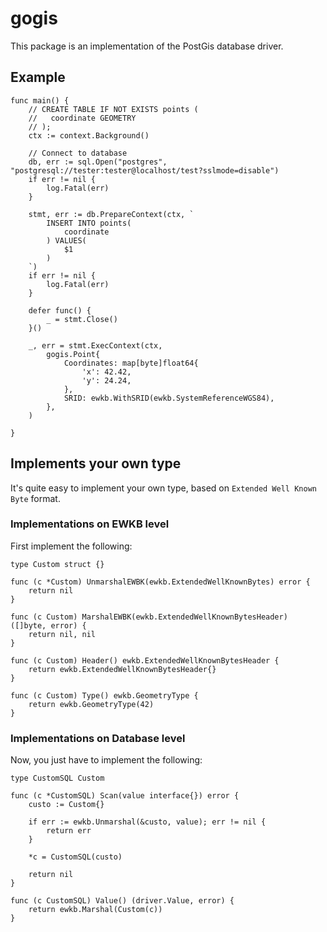 # gogis

This package is an implementation of the PostGis database driver.

## Example

```golang
func main() {
	// CREATE TABLE IF NOT EXISTS points (
    //   coordinate GEOMETRY
	// );
	ctx := context.Background()

	// Connect to database
	db, err := sql.Open("postgres", "postgresql://tester:tester@localhost/test?sslmode=disable")
	if err != nil {
		log.Fatal(err)
	}

	stmt, err := db.PrepareContext(ctx, `
		INSERT INTO points(
			coordinate
		) VALUES(
			$1
		)
	`)
	if err != nil {
		log.Fatal(err)
	}

	defer func() {
		_ = stmt.Close()
	}()

	_, err = stmt.ExecContext(ctx,
		gogis.Point{
			Coordinates: map[byte]float64{
				'x': 42.42,
				'y': 24.24,
			},
			SRID: ewkb.WithSRID(ewkb.SystemReferenceWGS84),
		},
	)

}

```

## Implements your own type

It's quite easy to implement your own type, based on `Extended Well Known Byte` format.

### Implementations on EWKB level

First implement the following:

```golang
type Custom struct {}

func (c *Custom) UnmarshalEWBK(ewkb.ExtendedWellKnownBytes) error {
    return nil
}

func (c Custom) MarshalEWBK(ewkb.ExtendedWellKnownBytesHeader) ([]byte, error) {
    return nil, nil
}

func (c Custom) Header() ewkb.ExtendedWellKnownBytesHeader {
    return ewkb.ExtendedWellKnownBytesHeader{}
}

func (c Custom) Type() ewkb.GeometryType {
    return ewkb.GeometryType(42)
}
```

### Implementations on Database level

Now, you just have to implement the following:

```golang
type CustomSQL Custom

func (c *CustomSQL) Scan(value interface{}) error {
    custo := Custom{}

    if err := ewkb.Unmarshal(&custo, value); err != nil {
        return err
    }

    *c = CustomSQL(custo)

    return nil
}

func (c CustomSQL) Value() (driver.Value, error) {
    return ewkb.Marshal(Custom(c))
}
```